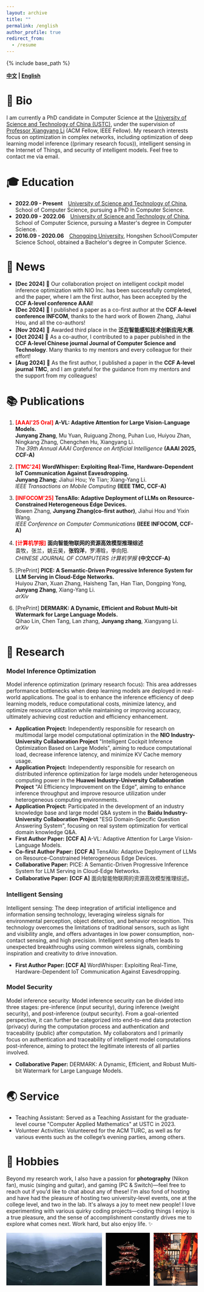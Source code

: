 ```yaml
---
layout: archive
title: ""
permalink: /english
author_profile: true
redirect_from:
  - /resume
---
```


{% include base_path %}


**[中文](/) \| [English](/english)**

# 👤 Bio

I am currently a PhD candidate in Computer Science at the [University of Science and Technology of China (USTC)](https://ustc.edu.cn/), under the supervision of [Professor Xiangyang Li](http://staff.ustc.edu.cn/~xiangyangli/) (ACM Fellow, IEEE Fellow). My research interests focus on optimization in complex networks, including optimization of deep learning model inference ((primary research focus)), intelligent sensing in the Internet of Things, and security of intelligent models. Feel free to contact me via email.

# 🎓 Education

- **2022.09 - Present**&emsp;<a href="https://ustc.edu.cn/" style="color: inherit;">University of Science and Technology of China</a>, School of Computer Science, pursuing a PhD in Computer Science.
- **2020.09 - 2022.06**&emsp;<a href="https://ustc.edu.cn/" style="color: inherit;">University of Science and Technology of China</a>, School of Computer Science, pursuing a Master's degree in Computer Science.
- **2016.09 - 2020.06**&emsp;<a href="https://www.cqu.edu.cn/" style="color: inherit;">Chongqing University</a>, Hongshen School/Computer Science School, obtained a Bachelor's degree in Computer Science.

# 📰 News

- **[Dec 2024]** 🎉 Our collaboration project on intelligent cockpit model inference optimization with NIO Inc. has been successfully completed, and the paper, where I am the first author, has been accepted by the **CCF A-level conference AAAI**!
- **[Dec 2024]** 🎉 I published a paper as a co-first author at the **CCF A-level conference INFCOM**, thanks to the hard work of Bowen Zhang, Jiahui Hou, and all the co-authors!
- **[Nov 2024]** 🎉 Awarded third place in the **泛在智能感知技术创新应用大赛**.
- **[Oct 2024]** 🎉 As a co-author, I contributed to a paper published in the **CCF A-level Chinese journal Journal of Computer Science and Technology**. Many thanks to my mentors and every colleague for their effort!
- **[Aug 2024]** 🎉 As the first author, I published a paper in the **CCF A-level journal TMC**, and I am grateful for the guidance from my mentors and the support from my colleagues!

# 📚 Publications

1. <span style="color: red; font-weight: bold;">[AAAI'25 Oral]</span> **A-VL: Adaptive Attention for Large Vision-Language Models.**  
   **Junyang Zhang**, Mu Yuan, Ruiguang Zhong, Puhan Luo, Huiyou Zhan, Ningkang Zhang, Chengchen Hu, Xiangyang Li.  
   *The 39th Annual AAAI Conference on Artificial Intelligence* **(AAAI 2025, CCF-A)**

2. <span style="color: red; font-weight: bold;">[TMC'24]</span> **WordWhisper: Exploiting Real-Time, Hardware-Dependent IoT Communication Against Eavesdropping.**  
   **Junyang Zhang**; Jiahui Hou; Ye Tian; Xiang-Yang Li.  
   *IEEE Transactions on Mobile Computing* **(IEEE TMC, CCF-A)**

3. <span style="color: red; font-weight: bold;">[INFOCOM'25]</span> **TensAllo: Adaptive Deployment of LLMs on Resource-Constrained Heterogeneous Edge Devices.**  
   Bowen Zhang, **Junyang Zhang(co-first author)**, Jiahui Hou and Yixin Wang.  
   *IEEE Conference on Computer Communications* **(IEEE INFOCOM, CCF-A)**

4. <span style="color: red; font-weight: bold;">[计算机学报]</span> **面向智能物联网的资源高效模型推理综述**  
   袁牧，张兰，姚云昊，**张钧洋**，罗溥晗，李向阳.   
   *CHINESE JOURNAL OF COMPUTERS 计算机学报* **(中文CCF-A)**

5. [PrePrint] **PICE: A Semantic-Driven Progressive Inference System for LLM Serving in Cloud-Edge Networks.**  
   Huiyou Zhan, Xuan Zhang, Haisheng Tan, Han Tian, Dongping Yong, **Junyang Zhang**, Xiang-Yang Li.   
   *arXiv*
 
6. [PrePrint] **DERMARK: A Dynamic, Efficient and Robust Multi-bit Watermark for Large Language Models.**  
   Qihao Lin, Chen Tang, Lan zhang, **Junyang zhang**, Xiangyang Li.   
   *arXiv* 


# 📝 Research

### Model Inference Optimization

Model inference optimization (primary research focus): This area addresses performance bottlenecks when deep learning models are deployed in real-world applications. The goal is to enhance the inference efficiency of deep learning models, reduce computational costs, minimize latency, and optimize resource utilization while maintaining or improving accuracy, ultimately achieving cost reduction and efficiency enhancement.
- **Application Project:** Independently responsible for research on multimodal large model computational optimization in the **NIO Industry-University Collaboration Project** "Intelligent Cockpit Inference Optimization Based on Large Models", aiming to reduce computational load, decrease inference latency, and minimize KV Cache memory usage.
- **Application Project:** Independently responsible for research on distributed inference optimization for large models under heterogeneous computing power in the **Huawei Industry-University Collaboration Project** "AI Efficiency Improvement on the Edge", aiming to enhance inference throughput and improve resource utilization under heterogeneous computing environments.
- **Application Project:** Participated in the development of an industry knowledge base and large model Q&A system in the **Baidu Industry-University Collaboration Project** "ESG Domain-Specific Question Answering System", focusing on real system optimization for vertical domain knowledge Q&A.
- **First Author Paper:** **[CCF A]** A-VL: Adaptive Attention for Large Vision-Language Models.
- **Co-first Author Paper:** **[CCF A]** TensAllo: Adaptive Deployment of LLMs on Resource-Constrained Heterogeneous Edge Devices.
- **Collaborative Paper:** PICE: A Semantic-Driven Progressive Inference System for LLM Serving in Cloud-Edge Networks.
- **Collaborative Paper:** **[CCF A]** 面向智能物联网的资源高效模型推理综述。

### Intelligent Sensing

Intelligent sensing: The deep integration of artificial intelligence and information sensing technology, leveraging wireless signals for environmental perception, object detection, and behavior recognition. This technology overcomes the limitations of traditional sensors, such as light and visibility angle, and offers advantages in low power consumption, non-contact sensing, and high precision. Intelligent sensing often leads to unexpected breakthroughs using common wireless signals, combining inspiration and creativity to drive innovation.
- **First Author Paper: [CCF A]** WordWhisper: Exploiting Real-Time, Hardware-Dependent IoT Communication Against Eavesdropping.
 
### Model Security

Model inference security: Model inference security can be divided into three stages: pre-inference (input security), during inference (weight security), and post-inference (output security). From a goal-oriented perspective, it can further be categorized into end-to-end data protection (privacy) during the computation process and authentication and traceability (public) after computation. My collaborators and I primarily focus on authentication and traceability of intelligent model computations post-inference, aiming to protect the legitimate interests of all parties involved.
- **Collaborative Paper:** DERMARK: A Dynamic, Efficient, and Robust Multi-bit Watermark for Large Language Models.


# 🌏 Service

- Teaching Assistant: Served as a Teaching Assistant for the graduate-level course "Computer Applied Mathematics" at USTC in 2023.
- Volunteer Activities: Volunteered for the ACM TURC, as well as for various events such as the college’s evening parties, among others.


# 💫 Hobbies

Beyond my research work, I also have a passion for **photography** (Nikon fan), music (singing and guitar), and gaming (PC & Switch)—feel free to reach out if you'd like to chat about any of these! I'm also fond of hosting and have had the pleasure of hosting two university-level events, one at the college level, and two in the lab. It's always a joy to meet new people!
I love experimenting with various quirky coding projects—coding things I enjoy is a true pleasure, and the sense of accomplishment constantly drives me to explore what comes next.
Work hard, but also enjoy life. ✨

<div style="width:100%; margin:0 auto;">
    <div style="display:flex; width:100%; margin-bottom:10px;">
      <!-- 第一张图片 -->
      <div style="flex:0 0 50%; margin-right:2%;">
        <!-- 图片裁剪容器：利用 padding-top 设置固定比例 -->
        <div style="position:relative; width:100%; overflow:hidden; padding-top:55%;">
          <a href="/images/IMG70.jpg" target="_blank">
          <img src="../images/IMG70_small.jpg" alt="photography" style="position:absolute; top:0; left:0; width:100%; height:100%; object-fit:cover;"> </a>
        </div>
      </div>
      <!-- 第二张图片 -->
      <div style="flex:0 0 23%; margin-right:2%;">
        <div style="position:relative; width:100%; overflow:hidden; padding-top:120%;">
          <a href="/images/IMG69.jpg" target="_blank">
          <img src="../images/IMG69_small.jpg" alt="photography" style="position:absolute; top:0; left:0; width:100%; height:100%; object-fit:cover;"></a>
        </div>
      </div>
    <!-- 第三张图片 -->
      <div style="flex:0 0 23%">
        <div style="position:relative; width:100%; overflow:hidden; padding-top:120%;">
          <a href="/images/IMG71.jpg" target="_blank">
          <img src="./images/IMG71_small.jpg" alt="photography" style="position:absolute; top:0; left:0; width:100%; height:100%; object-fit:cover;"></a>
        </div>
      </div>
    </div>


  </div>
